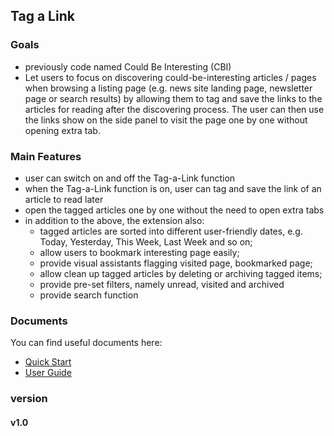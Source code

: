 ## Tag a Link

### Goals

- previously code named Could Be Interesting (CBI)
- Let users to focus on discovering could-be-interesting articles / pages when browsing a listing page (e.g. news site landing page, newsletter page or search results) by allowing them to tag and save the links to the articles for reading after the discovering process. The user can then use the links show on the side panel to visit the page one by one without opening extra tab.

### Main Features

- user can switch on and off the Tag-a-Link function
- when the Tag-a-Link function is on, user can tag and save the link of an article to read later
- open the tagged articles one by one without the need to open extra tabs
- in addition to the above, the extension also:
  - tagged articles are sorted into different user-friendly dates, e.g. Today, Yesterday, This Week, Last Week and so on;
  - allow users to bookmark interesting page easily;
  - provide visual assistants flagging visited page, bookmarked page;
  - allow clean up tagged articles by deleting or archiving tagged items;
  - provide pre-set filters, namely unread, visited and archived
  - provide search function

### Documents
You can find useful documents here:
- [Quick Start](https://github.com/ifidev/Tag-a-Link/wiki/Introducing-Tag-a-Link)
- [User Guide](https://github.com/ifidev/Tag-a-Link/wiki/Tag-a-Link-User-Guide)

### version

#### v1.0
